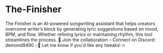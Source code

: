 # The-Finisher
The Finisher is an AI-powered songwriting assistant that helps creators overcome writer’s block by generating lyric suggestions based on mood, BPM, and flow. Whether refining lyrics or maintaining rhythm, this tool streamlines the process. 📢 Join the collaboration – Connect on Discord: demond9490 🎶🚀 Let me know if you'd like any tweaks! 🔥
